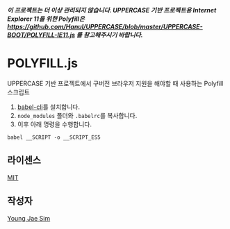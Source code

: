 ***이 프로젝트는 더 이상 관리되지 않습니다. UPPERCASE 기반 프로젝트용 Internet Explorer 11을 위한 Polyfill은 https://github.com/Hanul/UPPERCASE/blob/master/UPPERCASE-BOOT/POLYFILL-IE11.js 를 참고해주시기 바랍니다.***

# POLYFILL.js
UPPERCASE 기반 프로젝트에서 구버전 브라우저 지원을 해야할 때 사용하는 Polyfill 스크립트

1. [babel-cli](https://www.npmjs.com/package/babel-cli)를 설치합니다.
2. `node_modules` 폴더와 `.babelrc`를 복사합니다.
3. 이후 아래 명령을 수행합니다.
```
babel __SCRIPT -o __SCRIPT_ES5
```

## 라이센스
[MIT](LICENSE)

## 작성자
[Young Jae Sim](https://github.com/Hanul)